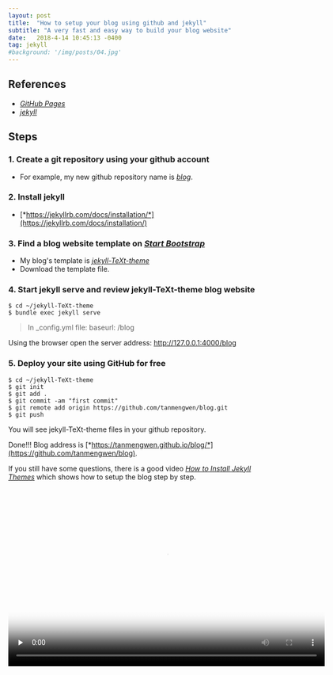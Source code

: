 ```yaml
---
layout: post
title:  "How to setup your blog using github and jekyll"
subtitle: "A very fast and easy way to build your blog website"
date:   2018-4-14 10:45:13 -0400
tag: jekyll
#background: '/img/posts/04.jpg'
---
```


## References

- [*GitHub Pages*](https://pages.github.com/)
- [*jekyll*](https://jekyllrb.com/)

## Steps
 
### 1. Create a git repository using your github account

- For example, my new github repository name is [*blog*](https://github.com/tanmengwen/blog).

### 2. Install jekyll

- [*https://jekyllrb.com/docs/installation/*](https://jekyllrb.com/docs/installation/)

### 3. Find a blog website template on [*Start Bootstrap*](https://startbootstrap.com/)

- My blog's template is [*jekyll-TeXt-theme*](https://github.com/kitian616/jekyll-TeXt-theme)
- Download the template file.

### 4. Start jekyll serve and review jekyll-TeXt-theme blog website


```
$ cd ~/jekyll-TeXt-theme
$ bundle exec jekyll serve
```

> In _config.yml file: baseurl: /blog

Using the browser open the server address: http://127.0.0.1:4000/blog

### 5. Deploy your site using GitHub for free

```
$ cd ~/jekyll-TeXt-theme
$ git init
$ git add .
$ git commit -am "first commit"
$ git remote add origin https://github.com/tanmengwen/blog.git
$ git push
```

You will see jekyll-TeXt-theme files in your github repository.

Done!!! Blog address is [*https://tanmengwen.github.io/blog/*](https://github.com/tanmengwen/blog).


If you still have some questions, there is a good video [*How to Install Jekyll Themes*](https://www.youtube.com/watch?v=bty7LHm14CA&index=13&list=PLm_Qt4aKpfKijgP0rDH7FSJOlS9IBGbT1) which shows how to setup the blog step by step.


<video id="video" width="640" height="360" controls="controls" preload="none" poster="/blog/assets/images/posts/video-bg1.png">
      <source id="mp4" src="https://r5---sn-npoe7n7z.googlevideo.com/videoplayback?lmt=1472114448381103&signature=1F63C077E9A621CB4779E2F80B1D75579702B86E.55C3DD4EA3360497C0049F2BDA27837CF2B353B3&id=o-AN1xHFwG8LHitnhgAdXlodfDL2eCE5oh7vhWgVTpY4zs&fvip=9&sparams=dur,ei,expire,id,initcwndbps,ip,ipbits,itag,lmt,mime,mip,mm,mn,ms,mv,pl,ratebypass,requiressl,source&ipbits=0&ei=NOHSWoa3EdHdgAfktLSQBQ&ip=79.120.177.106&mime=video%2Fmp4&itag=22&key=cms1&pl=24&requiressl=yes&dur=625.220&ratebypass=yes&expire=1523791252&c=WEB&source=youtube&video_id=bty7LHm14CA&title=How+to+Install+Jekyll+Themes+-+Tutorial+12&rm=sn-po8puxa-c0qs76&req_id=24c3f8911caea3ee&redirect_counter=2&cm2rm=sn-c0qey7s&cms_redirect=yes&mip=164.52.34.60&mm=34&mn=sn-npoe7n7z&ms=ltu&mt=1523769621&mv=m" type="video/webm">
      <!-- <source id="webm" src="https://r5---sn-npoe7n7z.googlevideo.com/videoplayback?lmt=1472114448381103&signature=1F63C077E9A621CB4779E2F80B1D75579702B86E.55C3DD4EA3360497C0049F2BDA27837CF2B353B3&id=o-AN1xHFwG8LHitnhgAdXlodfDL2eCE5oh7vhWgVTpY4zs&fvip=9&sparams=dur,ei,expire,id,initcwndbps,ip,ipbits,itag,lmt,mime,mip,mm,mn,ms,mv,pl,ratebypass,requiressl,source&ipbits=0&ei=NOHSWoa3EdHdgAfktLSQBQ&ip=79.120.177.106&mime=video%2Fmp4&itag=22&key=cms1&pl=24&requiressl=yes&dur=625.220&ratebypass=yes&expire=1523791252&c=WEB&source=youtube&video_id=bty7LHm14CA&title=How+to+Install+Jekyll+Themes+-+Tutorial+12&rm=sn-po8puxa-c0qs76&req_id=24c3f8911caea3ee&redirect_counter=2&cm2rm=sn-c0qey7s&cms_redirect=yes&mip=164.52.34.60&mm=34&mn=sn-npoe7n7z&ms=ltu&mt=1523769621&mv=m" type="video/webm">
      <source id="ogv" src="https://r5---sn-npoe7n7z.googlevideo.com/videoplayback?lmt=1472114448381103&signature=1F63C077E9A621CB4779E2F80B1D75579702B86E.55C3DD4EA3360497C0049F2BDA27837CF2B353B3&id=o-AN1xHFwG8LHitnhgAdXlodfDL2eCE5oh7vhWgVTpY4zs&fvip=9&sparams=dur,ei,expire,id,initcwndbps,ip,ipbits,itag,lmt,mime,mip,mm,mn,ms,mv,pl,ratebypass,requiressl,source&ipbits=0&ei=NOHSWoa3EdHdgAfktLSQBQ&ip=79.120.177.106&mime=video%2Fmp4&itag=22&key=cms1&pl=24&requiressl=yes&dur=625.220&ratebypass=yes&expire=1523791252&c=WEB&source=youtube&video_id=bty7LHm14CA&title=How+to+Install+Jekyll+Themes+-+Tutorial+12&rm=sn-po8puxa-c0qs76&req_id=24c3f8911caea3ee&redirect_counter=2&cm2rm=sn-c0qey7s&cms_redirect=yes&mip=164.52.34.60&mm=34&mn=sn-npoe7n7z&ms=ltu&mt=1523769621&mv=m" type="video/ogg"> -->

      <p>Your user agent does not support the HTML5 Video element.</p>
</video>

